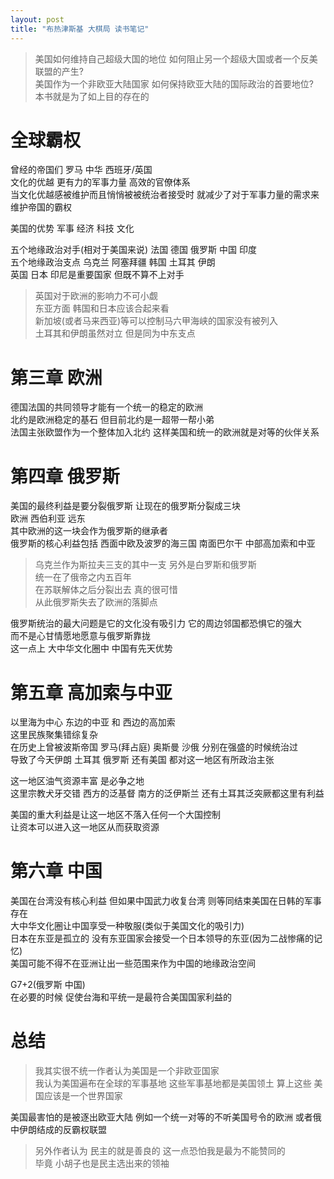 ```yaml
---
layout: post
title: "布热津斯基 大棋局 读书笔记"
---
```


> 美国如何维持自己超级大国的地位 如何阻止另一个超级大国或者一个反美联盟的产生?   
> 美国作为一个非欧亚大陆国家  如何保持欧亚大陆的国际政治的首要地位?   
> 本书就是为了如上目的存在的   

<!--more-->

# 全球霸权

曾经的帝国们 罗马 中华 西班牙/英国   
文化的优越 更有力的军事力量 高效的官僚体系    
当文化优越感被维护而且悄悄被被统治者接受时 就减少了对于军事力量的需求来维护帝国的霸权   

美国的优势 军事 经济 科技 文化   

五个地缘政治对手(相对于美国来说) 法国 德国 俄罗斯 中国 印度   
五个地缘政治支点 乌克兰 阿塞拜疆 韩国 土耳其 伊朗   
英国 日本 印尼是重要国家 但既不算不上对手   

> 英国对于欧洲的影响力不可小觑   
> 东亚方面 韩国和日本应该合起来看   
> 新加坡(或者马来西亚)等可以控制马六甲海峡的国家没有被列入    
> 土耳其和伊朗虽然对立 但是同为中东支点    

# 第三章 欧洲

德国法国的共同领导才能有一个统一的稳定的欧洲   
北约是欧洲稳定的基石 但目前北约是一超带一帮小弟   
法国主张欧盟作为一个整体加入北约 这样美国和统一的欧洲就是对等的伙伴关系   


# 第四章 俄罗斯

美国的最终利益是要分裂俄罗斯 让现在的俄罗斯分裂成三块   
欧洲 西伯利亚 远东    
其中欧洲的这一块会作为俄罗斯的继承者   
俄罗斯的核心利益包括 西面中欧及波罗的海三国 南面巴尔干 中部高加索和中亚   

> 乌克兰作为斯拉夫三支的其中一支 另外是白罗斯和俄罗斯   
> 统一在了俄帝之内五百年   
> 在苏联解体之后分裂出去 真的很可惜   
> 从此俄罗斯失去了欧洲的落脚点   

俄罗斯统治的最大问题是它的文化没有吸引力 它的周边邻国都恐惧它的强大   
而不是心甘情愿地愿意与俄罗斯靠拢   
这一点上 大中华文化圈中 中国有先天优势   

# 第五章 高加索与中亚

以里海为中心 东边的中亚 和 西边的高加索   
这里民族聚集错综复杂   
在历史上曾被波斯帝国 罗马(拜占庭) 奥斯曼 沙俄 分别在强盛的时候统治过   
导致了今天伊朗 土耳其 俄罗斯 还有美国 都对这一地区有所政治主张   

这一地区油气资源丰富 是必争之地   
这里宗教犬牙交错 西方的泛基督 南方的泛伊斯兰 还有土耳其泛突厥都这里有利益   

美国的重大利益是让这一地区不落入任何一个大国控制   
让资本可以进入这一地区从而获取资源   

# 第六章 中国

美国在台湾没有核心利益 但如果中国武力收复台湾 则等同结束美国在日韩的军事存在   
大中华文化圈让中国享受一种敬服(类似于美国文化的吸引力)   
日本在东亚是孤立的 没有东亚国家会接受一个日本领导的东亚(因为二战惨痛的记忆)    
美国可能不得不在亚洲让出一些范围来作为中国的地缘政治空间   

G7+2(俄罗斯 中国)   
在必要的时候 促使台海和平统一是最符合美国国家利益的    

# 总结

> 我其实很不统一作者认为美国是一个非欧亚国家   
> 我认为美国遍布在全球的军事基地 这些军事基地都是美国领土 算上这些 美国应该是一个世界国家   

美国最害怕的是被逐出欧亚大陆 例如一个统一对等的不听美国号令的欧洲 或者俄中伊朗结成的反霸权联盟   

> 另外作者认为 民主的就是善良的 这一点恐怕我是最为不能赞同的   
> 毕竟 小胡子也是民主选出来的领袖   




